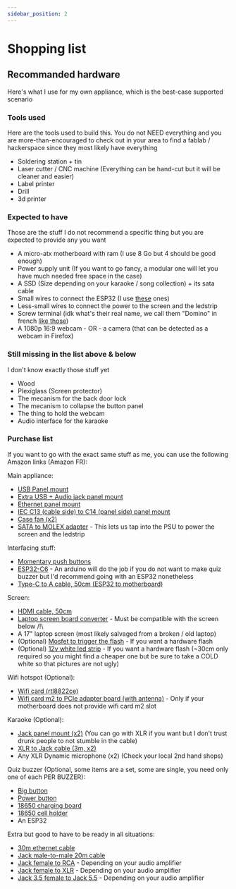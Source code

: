 ```yaml
---
sidebar_position: 2
---
```


# Shopping list

## Recommanded hardware

Here's what I use for my own appliance, which is the best-case supported scenario

### Tools used

Here are the tools used to build this. You do not NEED everything and you are more-than-encouraged to check out in your area to find a fablab / hackerspace since they most likely have everything

- Soldering station + tin
- Laser cutter / CNC machine (Everything can be hand-cut but it will be cleaner and easier)
- Label printer
- Drill
- 3d printer

### Expected to have

Those are the stuff I do not recommend a specific thing but you are expected to provide any you want

- A micro-atx motherboard with ram (I use 8 Go but 4 should be good enough)
- Power supply unit (If you want to go fancy, a modular one will let you have much needed free space in the case)
- A SSD (Size depending on your karaoke / song collection) + its sata cable
- Small wires to connect the ESP32 (I use [these](https://www.amazon.fr/dp/B0C7TJG9YB) ones)
- Less-small wires to connect the power to the screen and the ledstrip
- Screw terminal (idk what's their real name, we call them "Domino" in french [like those](https://www.amazon.fr/dp/B087B57Y9X))
- A 1080p 16:9 webcam - OR - a camera (that can be detected as a webcam in Firefox)

### Still missing in the list above & below

I don't know exactly those stuff yet

- Wood
- Plexiglass (Screen protector)
- The mecanism for the back door lock
- The mecanism to collapse the button panel
- The thing to hold the webcam
- Audio interface for the karaoke

### Purchase list

If you want to go with the exact same stuff as me, you can use the following Amazon links (Amazon FR):

Main appliance:
- [USB Panel mount](https://www.amazon.fr/dp/B00H94QGJO)
- [Extra USB + Audio jack panel mount](https://www.amazon.fr/dp/B07952DGVP)
- [Ethernet panel mount](https://www.amazon.fr/dp/B01J7KVPCK)
- [IEC C13 (cable side) to C14 (panel side) panel mount](https://www.amazon.fr/dp/B0DXGRHYP1)
- [Case fan (x2)](https://www.amazon.fr/dp/B0BRPXJCM5)
- [SATA to MOLEX adapter](https://www.amazon.fr/dp/B01N3L9891) - This lets us tap into the PSU to power the screen and the ledstrip

Interfacing stuff:
- [Momentary push buttons](https://www.amazon.fr/dp/B0811QKG1R)
- [ESP32-C6](https://www.amazon.fr/dp/B0CWGR64RW) - An arduino will do the job if you do not want to make quiz buzzer but I'd recommend going with an ESP32 nonetheless
- [Type-C to A cable, 50cm (ESP32 to motherboard)](https://www.amazon.fr/dp/B0CZ3KQR1F)

Screen:
- [HDMI cable, 50cm](https://www.amazon.fr/dp/B0DJ3JFRYK)
- [Laptop screen board converter](https://www.amazon.fr/dp/B06XKWNHNM) - Must be compatible with the screen below /!\
- A 17" laptop screen (most likely salvaged from a broken / old laptop)
- (Optional) [Mosfet to trigger the flash](https://www.amazon.fr/dp/B0B9NBG4ZR) - If you want a hardware flash
- (Optional) [12v white led strip](https://www.amazon.fr/dp/B0DHKNCB5P) - If you want a hardware flash (~30cm only required so you might find a cheaper one but be sure to take a COLD white so that pictures are not ugly)

Wifi hotspot (Optional):
- [Wifi card (rtl8822ce)](https://www.amazon.fr/dp/B0BWWVD3GJ)
- [Wifi card m2 to PCIe adapter board (with antenna)](https://www.amazon.fr/dp/B09ZDPP43X) - Only if your motherboard does not provide wifi card m2 slot

Karaoke (Optional):
- [Jack panel mount (x2)](https://www.amazon.fr/dp/B08L69K6QH) (You can go with XLR if you want but I don't trust drunk people to not stumble in the cable)
- [XLR to Jack cable (3m, x2)](https://www.amazon.fr/dp/B09ZQ91XD5)
- Any XLR Dynamic microphone (x2) (Check your local 2nd hand shops)

Quiz buzzer (Optional, some items are a set, some are single, you need only one of each PER BUZZER):
- [Big button](https://www.amazon.fr/dp/B01LZMANZ7)
- [Power button](https://www.amazon.fr/dp/B0825R16JP)
- [18650 charging board](https://www.amazon.fr/dp/B09SG87X4S)
- [18650 cell holder](https://www.amazon.fr/dp/B0DKXTR7SW)
- An ESP32

Extra but good to have to be ready in all situations:
- [30m ethernet cable](https://www.amazon.fr/dp/B09X2NG8K8)
- [Jack male-to-male 20m cable](https://www.amazon.fr/dp/B00IAPTU26)
- [Jack female to RCA](https://www.amazon.fr/dp/B00OHW3Q4E) - Depending on your audio amplifier
- [Jack female to XLR](https://www.amazon.fr/dp/B09SQ94RFV) - Depending on your audio amplifier
- [Jack 3.5 female to Jack 5.5](https://www.amazon.fr/dp/B01EJ5UV3C) - Depending on your audio amplifier